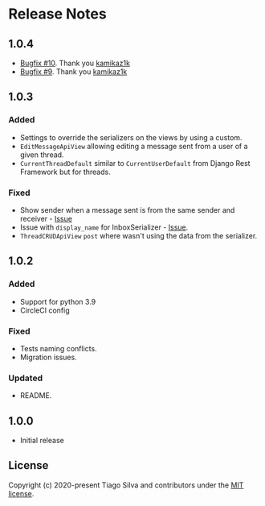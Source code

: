 # Release Notes

## 1.0.4

- [Bugfix #10](https://github.com/tarsil/django-messages-drf/pull/10). Thank you [kamikaz1k](https://github.com/kamikaz1k)
- [Bugfix #9](https://github.com/tarsil/django-messages-drf/pull/9). Thank you [kamikaz1k](https://github.com/kamikaz1k)

## 1.0.3

### Added

- Settings to override the serializers on the views by using a custom.
- `EditMessageApiView` allowing editing a message sent from a user of a given thread.
- `CurrentThreadDefault` similar to `CurrentUserDefault` from Django Rest Framework but for threads. 

### Fixed

- Show sender when a message sent is from the same sender and receiver - [Issue](https://github.com/tarsil/django-messages-drf/issues/5)
- Issue with `display_name` for InboxSerializer - [Issue](https://github.com/tarsil/django-messages-drf/issues/4).
- `ThreadCRUDApiView` `post` where wasn't using the data from the serializer.

## 1.0.2

### Added

- Support for python 3.9
- CircleCI config

### Fixed

- Tests naming conflicts.
- Migration issues.

### Updated

- README.

## 1.0.0

- Initial release

## License

Copyright (c) 2020-present Tiago Silva and contributors under the [MIT license](https://opensource.org/licenses/MIT).
